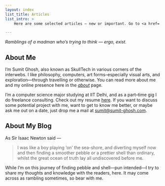 ```yaml
---
layout: index
list_title: Articles
list_intro: >
    Here are some selected articles — new or important. Go to <a href='/archive'>archive</a> for all of my posts.

---
```


_Ramblings of a madman who’s trying to think — ergo, exist._

## About Me

I’m Sumit Ghosh, also known as SkullTech in various corners of the interwebs. I like philosophy, computers, art forms–especially visual arts, and exploration—through travelling or otherwise. You can read more about me and my online presence here in the [_about_](/about) page.

I’m a computer science major studying at IIT Delhi, and as a part–time gig I do freelance consulting. Check out my resume [here](https://sumit-ghosh.com/resume-vocational). If you want to discuss some potential project with me, want to get to know me better, or maybe ask me out on a date, just drop me a mail at sumit@sumit-ghosh.com.


## About My Blog

As Sir Isaac Newton said —
    
> I was like a boy playing ‘on’ the sea-shore, and diverting myself now and then finding a smoother pebble or a prettier shell than ordinary, whilst the great ocean of truth lay all undiscovered before me.


While I’m on this journey of finding pebble and shell—pun intended—I try to share my thoughts and knowledge with the readers, here. It may come across as rambling sometimes, so bear with me.

